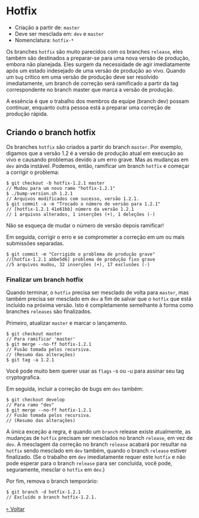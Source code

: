 # Hotfix

- Criação a partir de: `master`
- Deve ser mesclada em: `dev` e `master`
- Nomenclatura: `hotfix-*` 

Os branches `hotfix` são muito parecidos com os branches `release`, eles também são destinados a preparar-se para uma nova versão de produção, embora não planejada. Eles surgem da necessidade de agir imediatamente após um estado indesejado de uma versão de produção ao vivo. Quando um `bug` crítico em uma versão de produção deve ser resolvido imediatamente, um branch de correção será ramificado a partir da tag correspondente no branch master que marca a versão de produção.

A essência é que o trabalho dos membros da equipe (branch dev) possam continuar, enquanto outra pessoa está a preparar uma correção de produção rápida.

## Criando o branch hotfix

Os branches `hotfix` são criados a partir do branch `master`. Por exemplo, digamos que a versão 1.2 é a versão de produção atual em execução ao vivo e causando problemas devido a um erro grave. Mas as mudanças em `dev` ainda instável. Podemos, então, ramificar um branch `hotfix` e começar a corrigir o problema: 

```
$ git checkout -b hotfix-1.2.1 master
// Mudou para um novo ramo "hotfix-1.2.1"
$ ./bump-version.sh 1.2.1
// Arquivos modificados com sucesso, versão 1.2.1.
$ git commit -a -m "Trocado o número de versão para 1.2.1"
// [hotfix-1.2.1 41e61bb] número da versão 1.2.1
// 1 arquivos alterados, 1 inserções (+), 1 deleções (-)
```

Não se esqueça de mudar o número de versão depois ramificar!

Em seguida, corrigir o erro e se comprometer a correção em um ou mais submissões separadas. 

```
$ git commit -m "Corrigido o problema de produção grave"
//[hotfix-1.2.1 abbe5d6] problema de produção fixo grave
//5 arquivos mudou, 32 inserções (+), 17 exclusões (-)
```

### Finalizar um branch hotfix

Quando terminar, o `hotfix` precisa ser mesclado de volta para `master`, mas também precisa ser mesclado em `dev` a fim de salvar que o `hotfix` que está incluído na próxima versão. Isto é completamente semelhante à forma como branches `releases` são finalizados.

Primeiro, atualizar `master` e marcar o lançamento. 

```
$ git checkout master
// Para ramificar 'master'
$ git merge --no-ff hotfix-1.2.1
// Fusão tomada pelos recursiva.
// (Resumo das alterações)
$ git tag -a 1.2.1
```

Você pode muito bem querer usar as `flags` -s ou -u <key> para assinar seu tag cryptografica.

Em seguida, incluir a correção de bugs em `dev` também: 

```
$ git checkout develop
// Para ramo "dev"
$ git merge --no-ff hotfix-1.2.1
// Fusão tomada pelos recursiva.
// (Resumo das alterações)
```

A única exceção a regra, é quando um `branch` release existe atualmente, as mudanças de `hotfix` precisam ser mesclados no branch `release`, em vez de `dev`. A mesclagem da correção no branch `release` acabará por resultar na `hotfix` sendo mesclado em `dev` também, quando o branch `release` estiver finalizado. (Se o trabalho em `dev` imediatamente requer este `hotfix` e não pode esperar para o branch `release` para ser concluída, você pode, seguramente, mesclar o `hotfix` em `dev`.)

Por fim, remova o branch temporário: 

```
$ git branch -d hotfix-1.2.1
// Excluído o branch hotfix-1.2.1.
```

[&#65513; Voltar](https://github.com/doc-solutions/documentation-gitflow/blob/master/README.md)